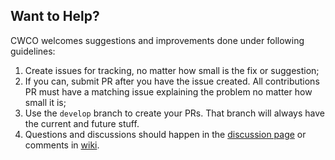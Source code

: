 ## Want to Help?
CWCO welcomes suggestions and improvements done under following guidelines:

1. Create issues for tracking, no matter how small is the fix or suggestion;
2. If you can, submit PR after you have the issue created. All contributions PR must have a matching issue explaining the problem no matter how small it is;
3. Use the `develop` branch to create your PRs. That branch will always have the current and future stuff.
3. Questions and discussions should happen in the [discussion page](https://github.com/beforesemicolon/cwco/discussions) or comments in [wiki](https://github.com/beforesemicolon/cwco/wiki).
